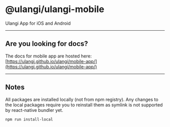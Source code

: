 # @ulangi/ulangi-mobile

Ulangi App for iOS and Android

---
## Are you looking for docs? 
The docs for mobile app are hosted here: [https://ulangi.github.io/ulangi/mobile-app/](https://ulangi.github.io/ulangi/mobile-app/)

---
## Notes
All packages are installed locally (not from npm registry). Any changes to the local packages require you to reinstall them as symlink is not supported by react-native bundler yet.
```
npm run install-local
```
